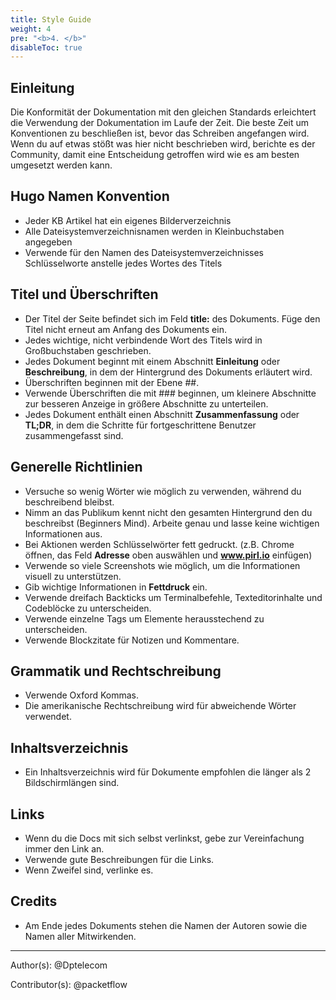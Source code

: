 ```yaml
---
title: Style Guide
weight: 4
pre: "<b>4. </b>"
disableToc: true
---
```


## Einleitung

Die Konformität der Dokumentation mit den gleichen Standards erleichtert die Verwendung der Dokumentation im Laufe der Zeit. Die beste Zeit um Konventionen zu beschließen ist, bevor das Schreiben angefangen wird. Wenn du auf etwas stößt was hier nicht beschrieben wird, berichte es der Community, damit eine Entscheidung getroffen wird wie es am besten umgesetzt werden kann.

## Hugo Namen Konvention

* Jeder KB Artikel hat ein eigenes Bilderverzeichnis
* Alle Dateisystemverzeichnisnamen werden in Kleinbuchstaben angegeben
* Verwende für den Namen des Dateisystemverzeichnisses Schlüsselworte anstelle jedes Wortes des Titels

## Titel und Überschriften

* Der Titel der Seite befindet sich im Feld **title:** des Dokuments. Füge den Titel nicht erneut am Anfang des Dokuments ein.
* Jedes wichtige, nicht verbindende Wort des Titels wird in Großbuchstaben geschrieben.
* Jedes Dokument beginnt mit einem Abschnitt **Einleitung** oder **Beschreibung**, in dem der Hintergrund des Dokuments erläutert wird.
* Überschriften beginnen mit der Ebene ##.
* Verwende Überschriften die mit ### beginnen, um kleinere Abschnitte zur besseren Anzeige in größere Abschnitte zu unterteilen.
* Jedes Dokument enthält einen Abschnitt **Zusammenfassung** oder **TL;DR**, in dem die Schritte für fortgeschrittene Benutzer zusammengefasst sind.

## Generelle Richtlinien

* Versuche so wenig Wörter wie möglich zu verwenden, während du beschreibend bleibst.
* Nimm an das Publikum kennt nicht den gesamten Hintergrund den du beschreibst (Beginners Mind). Arbeite genau und lasse keine wichtigen Informationen aus.
* Bei Aktionen werden Schlüsselwörter fett gedruckt. (z.B. Chrome öffnen, das Feld **Adresse** oben auswählen und **www.pirl.io** einfügen)
* Verwende so viele Screenshots wie möglich, um die Informationen visuell zu unterstützen.
* Gib wichtige Informationen in **Fettdruck** ein.
* Verwende dreifach Backticks um Terminalbefehle, Texteditorinhalte und Codeblöcke zu unterscheiden.
* Verwende einzelne Tags um Elemente herausstechend zu unterscheiden.
* Verwende Blockzitate für Notizen und Kommentare.

## Grammatik und Rechtschreibung

* Verwende Oxford Kommas.
* Die amerikanische Rechtschreibung wird für abweichende Wörter verwendet.

## Inhaltsverzeichnis

* Ein Inhaltsverzeichnis wird für Dokumente empfohlen die länger als 2 Bildschirmlängen sind.

## Links

* Wenn du die Docs mit sich selbst verlinkst, gebe zur Vereinfachung immer den Link an.
* Verwende gute Beschreibungen für die Links.
* Wenn Zweifel sind, verlinke es.

## Credits

* Am Ende jedes Dokuments stehen die Namen der Autoren sowie die Namen aller Mitwirkenden.

---
Author(s):
@Dptelecom

Contributor(s):
@packetflow
